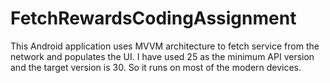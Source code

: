 # FetchRewardsCodingAssignment
 
 This Android application uses MVVM architecture to fetch service from the network and populates the UI. I have used 25 as the minimum API version and the        target version is 30. So it runs on most of the modern devices.
 
 


